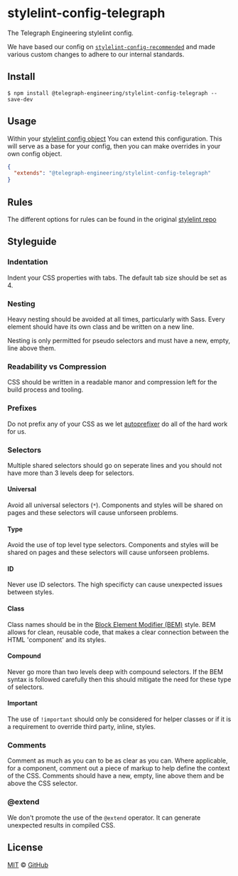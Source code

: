 # stylelint-config-telegraph

The Telegraph Engineering stylelint config.

We have based our config on [`stylelint-config-recommended`](https://github.com/stylelint/stylelint-config-recommended) and made various custom changes to adhere to our internal standards.

## Install

```
$ npm install @telegraph-engineering/stylelint-config-telegraph --save-dev
```

## Usage

Within your [stylelint config object](http://stylelint.io/user-guide/configuration/#extends) You can extend this configuration. This will serve as a base for your config, then you can make overrides in your own config object.

```json
{
  "extends": "@telegraph-engineering/stylelint-config-telegraph"
}
```

## Rules

The different options for rules can be found in the original [stylelint repo](https://github.com/stylelint/stylelint/blob/master/docs/user-guide/rules.md)

## Styleguide

### Indentation 

Indent your CSS properties with tabs. The default tab size should be set as 4.

### Nesting

Heavy nesting should be avoided at all times, particularly with Sass. Every element should have its own class and be written on a new line.

Nesting is only permitted for pseudo selectors and must have a new, empty, line above them.

### Readability vs Compression

CSS should be written in a readable manor and compression left for the build process and tooling.

### Prefixes

Do not prefix any of your CSS as we let [autoprefixer](https://github.com/postcss/autoprefixer) do all of the hard work for us.

### Selectors

Multiple shared selectors should go on seperate lines and you should not have more than 3 levels deep for selectors.

#### Universal

Avoid all universal selectors (`*`). Components and styles will be shared on pages and these selectors will cause unforseen problems.

#### Type

Avoid the use of top level type selectors. Components and styles will be shared on pages and these selectors will cause unforseen problems.

#### ID

Never use ID selectors. The high specificty can cause unexpected issues between styles.

#### Class

Class names should be in the [Block Element Modifier (BEM)](http://getbem.com/introduction/) style. BEM allows for clean, reusable code, that makes a clear connection between the HTML 'component' and its styles.

#### Compound

Never go more than two levels deep with compound selectors. If the BEM syntax is followed carefully then this should mitigate the need for these type of selectors.

#### Important

The use of `!important` should only be considered for helper classes or if it is a requirement to override third party, inline, styles.

### Comments

Comment as much as you can to be as clear as you can. Where applicable, for a component, comment out a piece of markup to help define the context of the CSS. Comments should have a new, empty, line above them and be above the CSS selector.

### @extend

We don't promote the use of the `@extend` operator. It can generate unexpected results in compiled CSS.

## License

[MIT](./LICENSE) &copy; [GitHub](https://github.com/)
